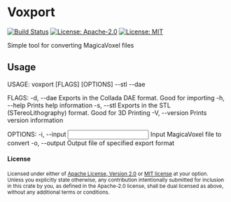 # Voxport
[![Build Status](https://github.com/5mattmatt1/voxport/workflows/Rust/badge.svg)](https://github.com/5mattmatt1/voxport/actions?query=workflow%3ARust)
[![License: Apache-2.0](https://img.shields.io/badge/License-Apache%202.0-blue.svg)](https://opensource.org/licenses/Apache-2.0)
[![License: MIT](https://img.shields.io/badge/License-MIT-yellow.svg)](https://opensource.org/licenses/MIT)

Simple tool for converting MagicaVoxel files

## Usage
USAGE:
    voxport [FLAGS] [OPTIONS] --stl --dae

FLAGS:
    -d, --dae        Exports in the Collada DAE format. Good for importing
    -h, --help       Prints help information
    -s, --stl        Exports in the STL (STereoLithography) format. Good for 3D Printing
    -V, --version    Prints version information

OPTIONS:
    -i, --input <input>      Input MagicaVoxel file to convert
    -o, --output <output>    Output file of specified export format

#### License

<sup>
Licensed under either of <a href="LICENSE-APACHE">Apache License, Version
2.0</a> or <a href="LICENSE-MIT">MIT license</a> at your option.
</sup>

<br>

<sub>
Unless you explicitly state otherwise, any contribution intentionally submitted
for inclusion in this crate by you, as defined in the Apache-2.0 license, shall
be dual licensed as above, without any additional terms or conditions.
</sub>